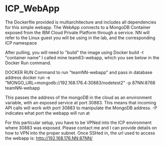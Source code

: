 # ICP_WebApp

The Dockerfile provided is multiarchitecture and includes all dependencies for this simple webapp.
The WebApp connects to a MongoDB Container exposed from the IBM Cloud Private Platform through a service.
NN will refer to the Linux guest you will be using in the lab, and the corresponding ICP namespace

After pulling, you will need to "build" the image using Docker build -t "container name"
I called mine team63-webapp, which you see below in the Docker Run command.

DOCKER RUN Command to run "teamNN-webapp" and pass in database address
docker run -e "MONGO_URL=mongodb://192.168.176.4:30883/nodetest2" -p 87NN:8768 teamNN-webapp 

This passes the address of the mongoDB in the cloud as an environment variable, with an exposed service at port 30883.
This means that incoming API calls will work with port 30883 to manipulate the MongoDB address.
-P indicates what port the webapp will run at

For this particular setup, you have to be VPNed into the ICP environment where 30883 was exposed. 
Please contact me and I can provide details on how to VPN into the proper subnet.
Once SSHed in, the url used to access the webapp is: http://192.168.176.NN:87NN/
